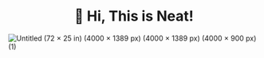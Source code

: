 <h1 align="center">👋 Hi, This is Neat!</h1>

![Untitled (72 × 25 in) (4000 × 1389 px) (4000 × 1389 px) (4000 × 900 px) (1)](https://github.com/pichsophaneatdy/pichsophaneatdy/assets/95105372/24973c2a-b3fc-4f14-9537-802a74d25b9f)

<!--
**pichsophaneatdy/pichsophaneatdy** is a ✨ _special_ ✨ repository because its `README.md` (this file) appears on your GitHub profile.

Here are some ideas to get you started:

- 🔭 I’m currently working on ...
- 🌱 I’m currently learning ...
- 👯 I’m looking to collaborate on ...
- 🤔 I’m looking for help with ...
- 💬 Ask me about ...
- 📫 How to reach me: ...
- 😄 Pronouns: ...
- ⚡ Fun fact: ...
-->
